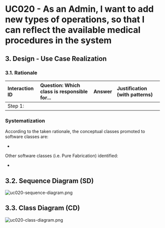 # UC020 - As an Admin, I want to add new types of operations, so that I can reflect the available medical procedures in the system

## 3. Design - Use Case Realization

### 3.1. Rationale

| Interaction ID                                       | Question: Which class is responsible for...         | Answer                              | Justification (with patterns)                                                                                                        |
|:-----------------------------------------------------|:----------------------------------------------------|:------------------------------------|:-------------------------------------------------------------------------------------------------------------------------------------|
| Step 1: 

### Systematization

According to the taken rationale, the conceptual classes promoted to software classes are:

* 

Other software classes (i.e. Pure Fabrication) identified:

* 

## 3.2. Sequence Diagram (SD)

![uc020-sequence-diagram.png](png/uc020-sequence-diagram.png)

## 3.3. Class Diagram (CD)

![uc020-class-diagram.png](png/uc020-class-diagram.png)